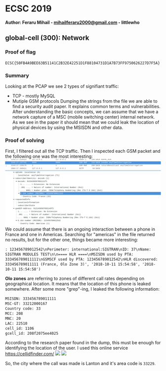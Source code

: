 # ECSC 2019
**Author: Feraru Mihail - mihailferaru2000@gmail.com - littlewho**

## global-cell (300): Network

### Proof of flag
```
ECSC{50FB4A9BEE63B51141C2B32E42251D1F88104731D1A7B73FF9750626227D7F5A}
```

### Summary
Looking at the PCAP we see 2 types of signifiant traffic:
* TCP - mostly MySQL
* Mutiple GSM protocols
Dumping the strings from the file we are able to find a security audit paper. It explains common terms and vulnerabilities. After understanding the basic concepts, we can assume that we have a network capture of a MSC (mobile switching center) internal network. As we see in the paper it should mean that we could leak the location of physical devices by using the MSISDN and other data.

### Proof of solving
First, I filtered out all the TCP traffic. Then I inspected each GSM packet and the following one was the most interesting:
![](./gsm1.png)
We could assume that there is an ongoing interaction between a phone in France and one in Americas. Searching for "americas" in the file returned no results, but for the other one, things became more interesting:
```
: 123456789012542\nPerimeter: international:SIGTRAN\nID: 37\nName: SIGTRAN MODULES TEST\n\n==== HLR ====\nMSISDN used by PTA: 333456789011111\nGSMSCF used by PTA: 123456789012542\nHLR discovered: 333456789011111 (France, Olo Zone 3)', '2018-10-11 15:54:58', '2018-10-11 15:54:58')
```
**Olo zones** are referring to zones of different call rates depending on geographical location. It means that the location of this phone is leaked somewhere. After some more "grep"-ing, I leaked the following information:
```
MSISDN: 333456789011111
MSC-GT: 33212000167
Country code: 33
MCC: 208
MNC: 20
LAC: 22510
cell_id: 1106
gcell_id: 208f2075ee4025
```
According to the research paper found in the dump, this must be enough for identifying the location of the user. I used this online service https://cellidfinder.com/
![]('./gsm2.png')
![]('./gsm3.png')

So, the city where the call was made is Lanton and it's area code is `33229`.
